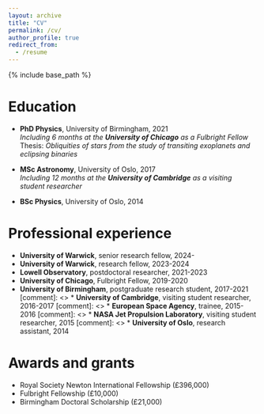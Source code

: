 ```yaml
---
layout: archive
title: "CV"
permalink: /cv/
author_profile: true
redirect_from:
  - /resume
---
```


{% include base_path %}

<!-- A full CV can be found here (insert link later).-->

Education  
======
* **PhD Physics**, University of Birmingham, 2021\
   _Including 6 months at the **University of Chicago** as a Fulbright Fellow_\
   Thesis: _Obliquities of stars from the study of transiting exoplanets and eclipsing binaries_  

* **MSc Astronomy**, University of Oslo, 2017\
   _Including 12 months at the **University of Cambridge** as a visiting student researcher_
  
* **BSc Physics**, University of Oslo, 2014

Professional experience
======
* **University of Warwick**, senior research fellow, 2024-
* **University of Warwick**, research fellow, 2023-2024
* **Lowell Observatory**, postdoctoral researcher, 2021-2023
* **University of Chicago**, Fulbright Fellow, 2019-2020
* **University of Birmingham**, postgraduate research student, 2017-2021
[comment]: <> * **University of Cambridge**, visiting student researcher, 2016-2017
[comment]: <> * **European Space Agency**, trainee, 2015-2016
[comment]: <> * **NASA Jet Propulsion Laboratory**, visiting student researcher, 2015
[comment]: <> * **University of Oslo**, research assistant, 2014

Awards and grants
======
* Royal Society Newton International Fellowship (£396,000)
* Fulbright Fellowship  (£10,000)
* Birmingham Doctoral Scholarship (£21,000)
